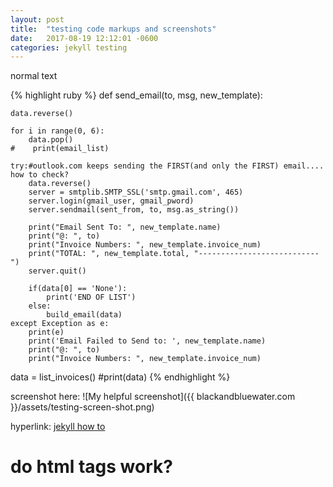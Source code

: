 ```yaml
---
layout: post
title:  "testing code markups and screenshots"
date:   2017-08-19 12:12:01 -0600
categories: jekyll testing
---
```


normal text

{% highlight ruby %}
def send_email(to, msg, new_template):
        
    data.reverse()    
    
    for i in range(0, 6):
        data.pop()
    #    print(email_list)
           
    try:#outlook.com keeps sending the FIRST(and only the FIRST) email.... how to check?
        data.reverse()
        server = smtplib.SMTP_SSL('smtp.gmail.com', 465)
        server.login(gmail_user, gmail_pword)
        server.sendmail(sent_from, to, msg.as_string())
        
        print("Email Sent To: ", new_template.name)
        print("@: ", to)            
        print("Invoice Numbers: ", new_template.invoice_num)
        print("TOTAL: ", new_template.total, "---------------------------")            
        server.quit()
        
        if(data[0] == 'None'):
            print('END OF LIST')
        else:            
            build_email(data)
    except Exception as e:
        print(e)
        print('Email Failed to Send to: ', new_template.name)
        print("@: ", to)
        print("Invoice Numbers: ", new_template.invoice_num)
data = list_invoices()
#print(data)
{% endhighlight %}

screenshot here: 
![My helpful screenshot]({{ blackandbluewater.com }}/assets/testing-screen-shot.png)

hyperlink: [jekyll how to](https://jekyllrb.com/docs/posts/)

<h1>do html tags work?</h1>
